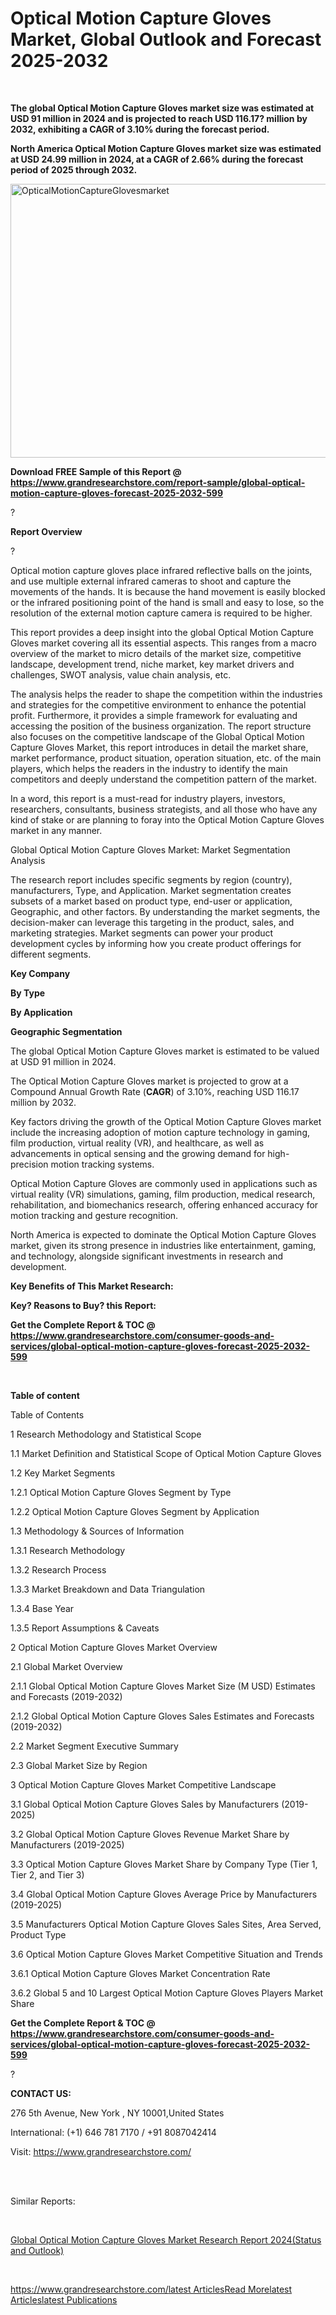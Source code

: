 <h1>Optical Motion Capture Gloves Market, Global Outlook and Forecast 2025-2032</h1><br/><p><strong>The global Optical Motion Capture Gloves market size was estimated at USD 91 million in 2024 and is projected to reach USD 116.17? million by 2032, exhibiting a <strong>CAGR</strong> of 3.10% during the forecast period.</strong></p>
 
 
 
 <p><strong>North America Optical Motion Capture Gloves market size was estimated at USD 24.99 million in 2024, at a <strong>CAGR</strong> of 2.66% during the forecast period of 2025 through 2032.</strong></p>
 
 
 
 <p><img alt="OpticalMotionCaptureGlovesmarket" src="https://www.grandresearchstore.com/assets/report-images/OpticalMotionCaptureGlovesmarket.png" style="width: 730px; height: 438px;" /></p>
 
 
 
 <div><b>Download FREE Sample of this Report @ <a href="https://www.grandresearchstore.com/report-sample/global-optical-motion-capture-gloves-forecast-2025-2032-599">https://www.grandresearchstore.com/report-sample/global-optical-motion-capture-gloves-forecast-2025-2032-599</a></b></div>
 
 
 
 <p>? </p>
 
 
 
 <p><strong>Report Overview</strong></p>
 
 
 
 <p>? </p>
 
 
 
 <p>Optical motion capture gloves place infrared reflective balls on the joints, and use multiple external infrared cameras to shoot and capture the movements of the hands. It is because the hand movement is easily blocked or the infrared positioning point of the hand is small and easy to lose, so the resolution of the external motion capture camera is required to be higher.</p>
 
 
 
 <p>This report provides a deep insight into the global Optical Motion Capture Gloves market covering all its essential aspects. This ranges from a macro overview of the market to micro details of the market size, competitive landscape, development trend, niche market, key market drivers and challenges, SWOT analysis, value chain analysis, etc.</p>
 
 
 
 <p>The analysis helps the reader to shape the competition within the industries and strategies for the competitive environment to enhance the potential profit. Furthermore, it provides a simple framework for evaluating and accessing the position of the business organization. The report structure also focuses on the competitive landscape of the Global Optical Motion Capture Gloves Market, this report introduces in detail the market share, market performance, product situation, operation situation, etc. of the main players, which helps the readers in the industry to identify the main competitors and deeply understand the competition pattern of the market.</p>
 
 
 
 <p>In a word, this report is a must-read for industry players, investors, researchers, consultants, business strategists, and all those who have any kind of stake or are planning to foray into the Optical Motion Capture Gloves market in any manner.</p>
 
 
 
 <p>Global Optical Motion Capture Gloves Market: Market Segmentation Analysis</p>
 
 
 
 <p>The research report includes specific segments by region (country), manufacturers, Type, and Application. Market segmentation creates subsets of a market based on product type, end-user or application, Geographic, and other factors. By understanding the market segments, the decision-maker can leverage this targeting in the product, sales, and marketing strategies. Market segments can power your product development cycles by informing how you create product offerings for different segments.</p>
 
 
 
 <p><strong>Key Company</strong></p>
 
 
 
 <p><strong>By Type</strong></p>
 
 
 
 <p><strong><strong>By Application</strong></strong></p>
 
 
 
 <p><strong>Geographic Segmentation</strong></p>
 
 
 
 <p>The global Optical Motion Capture Gloves market is estimated to be valued at USD 91 million in 2024.</p>
 
 
 
 <p>The Optical Motion Capture Gloves market is projected to grow at a Compound Annual Growth Rate (<strong>CAGR</strong>) of 3.10%, reaching USD 116.17 million by 2032.</p>
 
 
 
 <p>Key factors driving the growth of the Optical Motion Capture Gloves market include the increasing adoption of motion capture technology in gaming, film production, virtual reality (VR), and healthcare, as well as advancements in optical sensing and the growing demand for high-precision motion tracking systems.</p>
 
 
 
 <p>Optical Motion Capture Gloves are commonly used in applications such as virtual reality (VR) simulations, gaming, film production, medical research, rehabilitation, and biomechanics research, offering enhanced accuracy for motion tracking and gesture recognition.</p>
 
 
 
 <p>North America is expected to dominate the Optical Motion Capture Gloves market, given its strong presence in industries like entertainment, gaming, and technology, alongside significant investments in research and development.</p>
 
 
 
 <p><strong>Key Benefits of This Market Research:</strong></p>
 
 
 
 <p><strong>Key? <strong>Reasons to Buy</strong>? this Report:</strong></p>
 
 
 
 <div><b>Get the Complete Report & TOC @ <a href="https://www.grandresearchstore.com/consumer-goods-and-services/global-optical-motion-capture-gloves-forecast-2025-2032-599">https://www.grandresearchstore.com/consumer-goods-and-services/global-optical-motion-capture-gloves-forecast-2025-2032-599</a></b></div>
 
 
 
 <p><br />
 
 <b>Table of content</b></p>
 
 
 
 <p>Table of Contents<br />
 
 1 Research Methodology and Statistical Scope<br />
 
 1.1 Market Definition and Statistical Scope of Optical Motion Capture Gloves<br />
 
 1.2 Key Market Segments<br />
 
 1.2.1 Optical Motion Capture Gloves Segment by Type<br />
 
 1.2.2 Optical Motion Capture Gloves Segment by Application<br />
 
 1.3 Methodology & Sources of Information<br />
 
 1.3.1 Research Methodology<br />
 
 1.3.2 Research Process<br />
 
 1.3.3 Market Breakdown and Data Triangulation<br />
 
 1.3.4 Base Year<br />
 
 1.3.5 Report Assumptions & Caveats<br />
 
 2 Optical Motion Capture Gloves Market Overview<br />
 
 2.1 Global Market Overview<br />
 
 2.1.1 Global Optical Motion Capture Gloves Market Size (M USD) Estimates and Forecasts (2019-2032)<br />
 
 2.1.2 Global Optical Motion Capture Gloves Sales Estimates and Forecasts (2019-2032)<br />
 
 2.2 Market Segment Executive Summary<br />
 
 2.3 Global Market Size by Region<br />
 
 3 Optical Motion Capture Gloves Market Competitive Landscape<br />
 
 3.1 Global Optical Motion Capture Gloves Sales by Manufacturers (2019-2025)<br />
 
 3.2 Global Optical Motion Capture Gloves Revenue Market Share by Manufacturers (2019-2025)<br />
 
 3.3 Optical Motion Capture Gloves Market Share by Company Type (Tier 1, Tier 2, and Tier 3)<br />
 
 3.4 Global Optical Motion Capture Gloves Average Price by Manufacturers (2019-2025)<br />
 
 3.5 Manufacturers Optical Motion Capture Gloves Sales Sites, Area Served, Product Type<br />
 
 3.6 Optical Motion Capture Gloves Market Competitive Situation and Trends<br />
 
 3.6.1 Optical Motion Capture Gloves Market Concentration Rate<br />
 
 3.6.2 Global 5 and 10 Largest Optical Motion Capture Gloves Players Market Share</p>
 
 
 
 <div><b>Get the Complete Report & TOC @ <a href="https://www.grandresearchstore.com/consumer-goods-and-services/global-optical-motion-capture-gloves-forecast-2025-2032-599">https://www.grandresearchstore.com/consumer-goods-and-services/global-optical-motion-capture-gloves-forecast-2025-2032-599</a></b></div>
 
 
 
 <p>? </p>
 
 
 
 <p><b>CONTACT US:</b><br />
 
 276 5th Avenue, New York , NY 10001,United States<br />
 
 International: (+1) 646 781 7170 / +91 8087042414<br />
 
 Visit: <a href="https://www.grandresearchstore.com/">https://www.grandresearchstore.com/</a><br />
 
 <br />
 
 <br />
 
 Similar Reports:<br />
 
 <br />
 
 <a href="https://www.grandresearchstore.com/consumer-goods-and-services/global-optical-motion-capture-gloves-2024-110">Global Optical Motion Capture Gloves Market Research Report 2024(Status and Outlook)</a><br />
 
 <br />
 
 <a href="https://gyeongbokgung.com">https://www.grandresearchstore.com/</a><a href="https://hallyeomaritime.com">latest Articles</a><a href="https://jingwansa.com">Read More</a><a href="https://nguoiviet.jp/">latest Articles</a><a href="https://www.intelmarketresearch.com/">latest Publications</a></p>